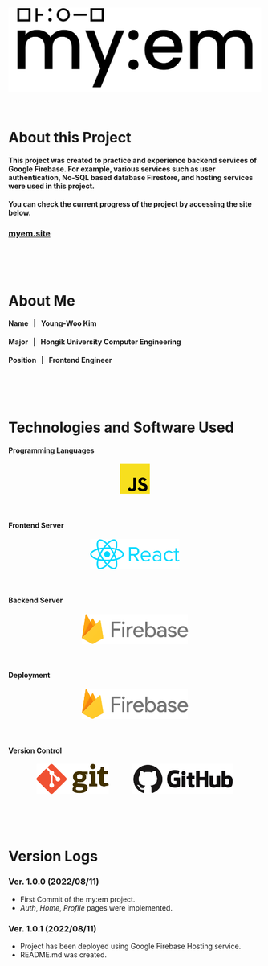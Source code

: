 <br><br><br>
<p align="center"><img src="./public/logo/myem-black-2.png" width="600" height="=200"></p>
<br>



# About this Project

#### This project was created to practice and experience backend services of Google Firebase. For example, various services such as user authentication, No-SQL based database Firestore, and hosting services were used in this project. 

#### You can check the current progress of the project by accessing the site below.
### [myem.site](https://myem.site/)
<br><br><br>



# About Me

#### Name &nbsp; | &nbsp; Young-Woo Kim
#### Major &nbsp; | &nbsp; Hongik University Computer Engineering
#### Position &nbsp; | &nbsp; Frontend Engineer
<br><br><br>



# Technologies and Software Used

#### Programming Languages
<p align="center">
<img src="./public/software/javascript.png" height="60">
</p>
<br>

#### Frontend Server
<p align="center">
<img src="./public/software/react.png" height="60">
</p>
<br>

#### Backend Server
<p align="center">
<img src="./public/software/firebase.png" height="60">
</p>
<br>

#### Deployment
<p align="center">
<img src="./public/software/firebase.png" height="60">
</p>
<br>

#### Version Control
<p align="center">
<img src="./public/software/git.png" height="60">
&nbsp;&nbsp;&nbsp;&nbsp;&nbsp;&nbsp;&nbsp;&nbsp;&nbsp;&nbsp;
<img src="./public/software/github.png" height="60">
</p>
<br><br><br>



# Version Logs

### Ver. 1.0.0 (2022/08/11)
- First Commit of the my:em project.
- *Auth*, *Home*, *Profile* pages were implemented.

### Ver. 1.0.1 (2022/08/11)
- Project has been deployed using Google Firebase Hosting service.
- README.md was created.

